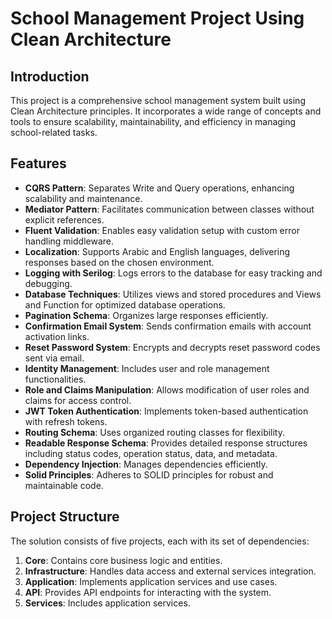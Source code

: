 # School Management Project Using Clean Architecture

## Introduction
This project is a comprehensive school management system built using Clean Architecture principles. It incorporates a wide range of concepts and tools to ensure scalability, maintainability, and efficiency in managing school-related tasks.

## Features
- **CQRS Pattern**: Separates Write and Query operations, enhancing scalability and maintenance.
- **Mediator Pattern**: Facilitates communication between classes without explicit references.
- **Fluent Validation**: Enables easy validation setup with custom error handling middleware.
- **Localization**: Supports Arabic and English languages, delivering responses based on the chosen environment.
- **Logging with Serilog**: Logs errors to the database for easy tracking and debugging.
- **Database Techniques**: Utilizes views and stored procedures and Views and Function for optimized database operations.
- **Pagination Schema**: Organizes large responses efficiently.
- **Confirmation Email System**: Sends confirmation emails with account activation links.
- **Reset Password System**: Encrypts and decrypts reset password codes sent via email.
- **Identity Management**: Includes user and role management functionalities.
- **Role and Claims Manipulation**: Allows modification of user roles and claims for access control.
- **JWT Token Authentication**: Implements token-based authentication with refresh tokens.
- **Routing Schema**: Uses organized routing classes for flexibility.
- **Readable Response Schema**: Provides detailed response structures including status codes, operation status, data, and metadata.
- **Dependency Injection**: Manages dependencies efficiently.
- **Solid Principles**: Adheres to SOLID principles for robust and maintainable code.

## Project Structure
The solution consists of five projects, each with its set of dependencies:
1. **Core**: Contains core business logic and entities.
2. **Infrastructure**: Handles data access and external services integration.
3. **Application**: Implements application services and use cases.
4. **API**: Provides API endpoints for interacting with the system.
5. **Services**: Includes application services.

